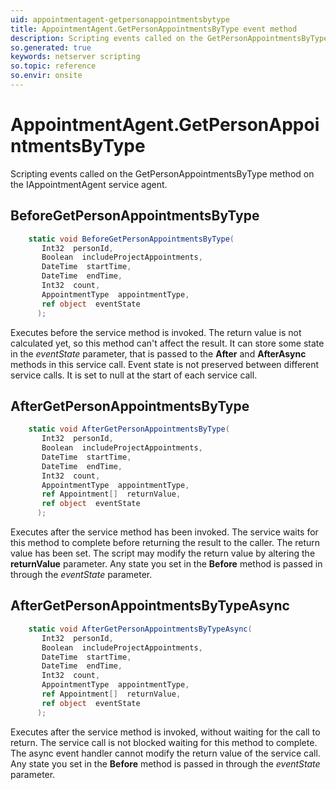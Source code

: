 ```yaml
---
uid: appointmentagent-getpersonappointmentsbytype
title: AppointmentAgent.GetPersonAppointmentsByType event method
description: Scripting events called on the GetPersonAppointmentsByType method on the AppointmentAgent service agent.
so.generated: true
keywords: netserver scripting
so.topic: reference
so.envir: onsite
---
```

# AppointmentAgent.GetPersonAppointmentsByType

Scripting events called on the <see cref='M:IAppointmentAgent.GetPersonAppointmentsByType'>GetPersonAppointmentsByType</see> method on the <see cref='IAppointmentAgent'>IAppointmentAgent</see>  service agent.

## BeforeGetPersonAppointmentsByType
```cs
    static void BeforeGetPersonAppointmentsByType(
       Int32  personId,
       Boolean  includeProjectAppointments,
       DateTime  startTime,
       DateTime  endTime,
       Int32  count,
       AppointmentType  appointmentType,
       ref object  eventState
      );
```
Executes before the service method is invoked.
The return value is not calculated yet, so this method can't affect the result.
It can store some state in the *eventState* parameter, that is passed to the **After** and **AfterAsync** methods in this service call.
Event state is not preserved between different service calls. It is set to null at the start of each service call.
## AfterGetPersonAppointmentsByType
```cs
    static void AfterGetPersonAppointmentsByType(
       Int32  personId,
       Boolean  includeProjectAppointments,
       DateTime  startTime,
       DateTime  endTime,
       Int32  count,
       AppointmentType  appointmentType,
       ref Appointment[]  returnValue,
       ref object  eventState
      );
```
Executes after the service method has been invoked. The service waits for this method to complete before returning the result to the caller.
The return value has been set. The script may modify the return value by altering the **returnValue** parameter.
Any state you set in the **Before** method is passed in through the *eventState* parameter.
## AfterGetPersonAppointmentsByTypeAsync
```cs
    static void AfterGetPersonAppointmentsByTypeAsync(
       Int32  personId,
       Boolean  includeProjectAppointments,
       DateTime  startTime,
       DateTime  endTime,
       Int32  count,
       AppointmentType  appointmentType,
       ref Appointment[]  returnValue,
       ref object  eventState
      );
```
Executes after the service method is invoked, without waiting for the call to return.
The service call is not blocked waiting for this method to complete.
The async event handler cannot modify the return value of the service call.
Any state you set in the **Before** method is passed in through the *eventState* parameter.

